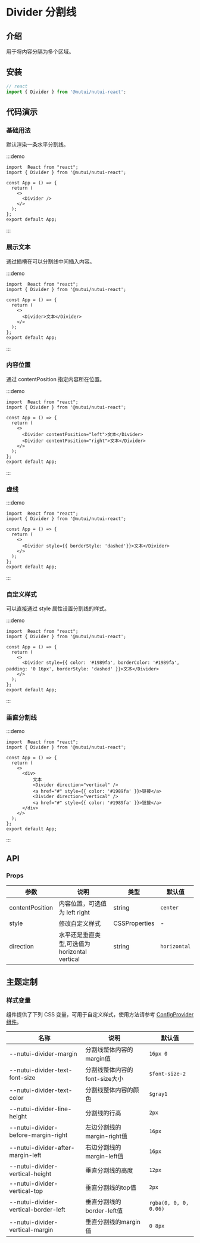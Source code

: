 # Divider 分割线

## 介绍

用于将内容分隔为多个区域。

## 安装

```ts
// react
import { Divider } from '@nutui/nutui-react';
```

## 代码演示
### 基础用法

默认渲染一条水平分割线。

:::demo

```tsx
import  React from "react";
import { Divider } from '@nutui/nutui-react';

const App = () => {
  return (
    <>
      <Divider />
    </>
  );
};
export default App;
```
:::


### 展示文本

通过插槽在可以分割线中间插入内容。

:::demo

```tsx
import  React from "react";
import { Divider } from '@nutui/nutui-react';

const App = () => {
  return (
    <>
      <Divider>文本</Divider>
    </>
  );
};
export default App;
```
:::


### 内容位置

通过 contentPosition 指定内容所在位置。

:::demo

```tsx
import  React from "react";
import { Divider } from '@nutui/nutui-react';

const App = () => {
  return (
    <>
      <Divider contentPosition="left">文本</Divider>
      <Divider contentPosition="right">文本</Divider>
    </>
  );
};
export default App;
```
:::


### 虚线

:::demo

```tsx
import  React from "react";
import { Divider } from '@nutui/nutui-react';

const App = () => {
  return (
    <>
      <Divider style={{ borderStyle: 'dashed'}}>文本</Divider>
    </>
  );
};
export default App;
```
:::


### 自定义样式

可以直接通过 style 属性设置分割线的样式。

:::demo

```tsx
import  React from "react";
import { Divider } from '@nutui/nutui-react';

const App = () => {
  return (
    <>
      <Divider style={{ color: '#1989fa', borderColor: '#1989fa', padding: '0 16px', borderStyle: 'dashed' }}>文本</Divider>
    </>
  );
};
export default App;
```
:::

### 垂直分割线

:::demo

```tsx
import  React from "react";
import { Divider } from '@nutui/nutui-react';

const App = () => {
  return (
    <>
      <div>
          文本
          <Divider direction="vertical" />
          <a href="#" style={{ color: '#1989fa' }}>链接</a>
          <Divider direction="vertical" />
          <a href="#" style={{ color: '#1989fa' }}>链接</a>
      </div>
    </>
  );
};
export default App;
```
:::


## API

### Props

| 参数              | 说明                          | 类型    | 默认值 |
|-----------------| ----------------------------- | ------- | ------ |
| contentPosition | 内容位置，可选值为 left right | string  | `center` |
| style          | 修改自定义样式                | CSSProperties     | -      |
| direction   | 水平还是垂直类型,可选值为 horizontal vertical               | string     | `horizontal`      |


## 主题定制

### 样式变量

组件提供了下列 CSS 变量，可用于自定义样式，使用方法请参考 [ConfigProvider 组件](#/zh-CN/component/configprovider)。

| 名称 | 说明 | 默认值 |
| --- | --- | --- |
| --nutui-divider-margin | 分割线整体内容的margin值 | `16px 0` |
| --nutui-divider-text-font-size | 分割线整体内容的font-size大小 | `$font-size-2` |
| --nutui-divider-text-color | 分割线整体内容的颜色 | `$gray1` |
| --nutui-divider-line-height | 分割线的行高 | `2px` |
| --nutui-divider-before-margin-right | 左边分割线的margin-right值 | `16px` |
| --nutui-divider-after-margin-left | 右边分割线的margin-left值 | `16px` |
| --nutui-divider-vertical-height | 垂直分割线的高度 | `12px` |
| --nutui-divider-vertical-top | 垂直分割线的top值 | `2px` |
| --nutui-divider-vertical-border-left | 垂直分割线的border-left值 | `rgba(0, 0, 0, 0.06)` |
| --nutui-divider-vertical-margin | 垂直分割线的margin值 |  `0 8px` |

